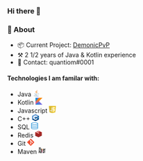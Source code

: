 ### Hi there 👋


### 🚀 About 
- 📦 Current Project: [DemonicPvP](https://discord.demonicpvp.org)
- ⚒️ 2 1/2 years of Java & Kotlin experience
- 💬 Contact: quantiom#0001

#### Technologies I am familar with:
 - Java <img src=assets/java.png width="16px;" height="16px;">
 - Kotlin <img src=assets/kotlin.png width="16px;" height="16px;">
 - Javascript <img src=assets/javascript.png width="16px;" height="16px;">
 - C++ <img src=assets/cpp.png width="16px;" height="16px;">
 - SQL <img src=assets/mysql.png width="16px;" height="16px;">
 - Redis <img src=assets/redis.png width="16px;" height="16px;">
 - Git <img src=assets/git.png width="16px;" height="16px;">
 - Maven <img src=assets/maven.png width="16px;" height="16px;">
